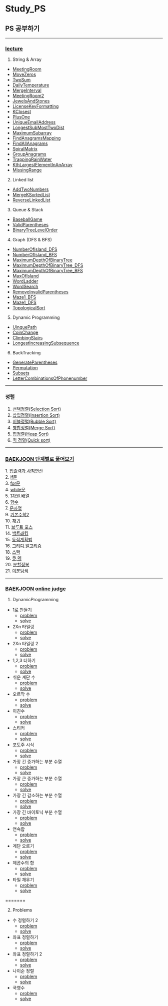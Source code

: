 # Study_PS 
## PS 공부하기

---
### [lecture](https://www.inflearn.com/course/%EC%BD%94%EB%94%A9%ED%85%8C%EC%8A%A4%ED%8A%B8-%EC%9E%90%EB%B0%94/dashboard)

1. String & Array
 - [MeetingRoom](https://github.com/ulimy/Study_PS/blob/master/src/lecture_StringAndArray/MeetingRoom_0105.java)
 - [MoveZeros](https://github.com/ulimy/Study_PS/blob/master/src/lecture_StringAndArray/MoveZeros_0105.java)
 - [TwoSum](https://github.com/ulimy/Study_PS/blob/master/src/lecture_StringAndArray/TwoSum_0109.java)
 - [DailyTemperature](https://github.com/ulimy/Study_PS/blob/master/src/lecture_StringAndArray/DailyTemperature_0109.java)
 - [MergeInterval](https://github.com/ulimy/Study_PS/blob/master/src/lecture_StringAndArray/MergeInterval_0109.java)
 - [MeetingRoom2](https://github.com/ulimy/Study_PS/blob/master/src/lecture_StringAndArray/MeetingRoom2_0109.java)
 - [JewelsAndStones](https://github.com/ulimy/Study_PS/blob/master/src/lecture_StringAndArray/JewelsAndStones_0110.java)
 - [LicenseKeyFormatting](https://github.com/ulimy/Study_PS/blob/master/src/lecture_StringAndArray/LicenseKeyFormatting_0110.java)
 - [KClosest](https://github.com/ulimy/Study_PS/blob/master/src/lecture_StringAndArray/KClosest_0110.java)
 - [PlusOne](https://github.com/ulimy/Study_PS/blob/master/src/lecture_StringAndArray/PlusOne_0110.java)
 - [UniqueEmailAddress](https://github.com/ulimy/Study_PS/blob/master/src/lecture_StringAndArray/UniqueEmailAddress_0110.java)
 - [LongestSubMostTwoDist](https://github.com/ulimy/Study_PS/blob/master/src/lecture_StringAndArray/LongestSubMostTwoDist_0110.java)
 - [MaximumSubarray](https://github.com/ulimy/Study_PS/blob/master/src/lecture_StringAndArray/MaximumSubarray_0110.java)
 - [FindAnagramsMapping](https://github.com/ulimy/Study_PS/blob/master/src/lecture_StringAndArray/FindAnagramsMapping_0116.java)
 - [FindAllAnagrams](https://github.com/ulimy/Study_PS/blob/master/src/lecture_StringAndArray/FindAllAnagrams_0116.java)
 - [SpiralMatrix](https://github.com/ulimy/Study_PS/blob/master/src/lecture_StringAndArray/SpiralMatrix_0116.java)
 - [GroupAnagrams](https://github.com/ulimy/Study_PS/blob/master/src/lecture_StringAndArray/GroupAnagrams_0116.java)
 - [TrappingRainWater](https://github.com/ulimy/Study_PS/blob/master/src/lecture_StringAndArray/TrappingRainWater_0123.java)
 - [KthLargestElementInAnArray](https://github.com/ulimy/Study_PS/blob/master/src/lecture_StringAndArray/KthLargestElementInAnArray_0123.java)
 - [MissingRange](https://github.com/ulimy/Study_PS/blob/master/src/lecture_StringAndArray/MissingRange_0123.java)

2. Linked list
 - [AddTwoNumbers](https://github.com/ulimy/Study_PS/blob/master/src/lecture_LinkedList/AddTwoNumbers_0123.java)
 - [MergeKSortedList](https://github.com/ulimy/Study_PS/blob/master/src/lecture_LinkedList/MergeKSortedList_0123.java)
 - [ReverseLinkedList](https://github.com/ulimy/Study_PS/blob/master/src/lecture_LinkedList/ReverseLinkedList_0123.java)

3. Queue & Stack
 - [BaseballGame](https://github.com/ulimy/Study_PS/blob/master/src/lecture_QueueAndStack/BaseballGame_0123.java)
 - [ValidParentheses](https://github.com/ulimy/Study_PS/blob/master/src/lecture_QueueAndStack/ValidParentheses_0123.java)
 - [BinaryTreeLevelOrder](https://github.com/ulimy/Study_PS/blob/master/src/lecture_QueueAndStack/BinaryTreeLevelOrder_0123.java)

4. Graph (DFS & BFS)
 - [NumberOfIsland_DFS](https://github.com/ulimy/Study_PS/blob/master/src/lecture_Graph/NumberOfIsland_DFS_0126.java)
 - [NumberOfIsland_BFS](https://github.com/ulimy/Study_PS/blob/master/src/lecture_Graph/NumberOfIsland_BFS_0126.java)
 - [MaximumDepthOfBinaryTree](https://github.com/ulimy/Study_PS/blob/master/src/lecture_Graph/MaximumDepthOfBinaryTree_0126.java)
 - [MaximumDepthOfBinaryTree_DFS](https://github.com/ulimy/Study_PS/blob/master/src/lecture_Graph/MaximumDepthOfBinaryTree_DFS_0126.java)
 - [MaximumDepthOfBinaryTree_BFS](https://github.com/ulimy/Study_PS/blob/master/src/lecture_Graph/MaximumDepthOfBinaryTree_BFS_0126.java)
 - [MaxOfIsland](https://github.com/ulimy/Study_PS/blob/master/src/lecture_Graph/MaxOfIsland_0126.java)
 - [WordLadder](https://github.com/ulimy/Study_PS/blob/master/src/lecture_Graph/WordLadder_0126.java)
 - [WordSearch](https://github.com/ulimy/Study_PS/blob/master/src/lecture_Graph/WordSearch_0126.java)
 - [RemoveInvalidParentheses](https://github.com/ulimy/Study_PS/blob/master/src/lecture_Graph/RemoveInvalidParentheses_0126.java)
 - [Maze1_BFS](https://github.com/ulimy/Study_PS/blob/master/src/lecture_Graph/Maze1_BFS_0126.java)
 - [Maze1_DFS](https://github.com/ulimy/Study_PS/blob/master/src/lecture_Graph/Maze1_DFS_0126.java)
 - [TopologicalSort](https://github.com/ulimy/Study_PS/blob/master/src/lecture_Graph/TopologicalSort_0128.java)

5. Dynamic Programming 
 - [UinquePath](https://github.com/ulimy/Study_PS/blob/master/src/lecture_DynamicProgramming/UinquePath_0129.java)
 - [CoinChange](https://github.com/ulimy/Study_PS/blob/master/src/lecture_DynamicProgramming/CoinChange_0129.java)
 - [ClimbingStairs](https://github.com/ulimy/Study_PS/blob/master/src/lecture_DynamicProgramming/ClimbingStairs_0203.java)
 - [LongestIncreasingSubsequence](https://github.com/ulimy/Study_PS/blob/master/src/lecture_DynamicProgramming/LongestIncreasingSubsequence_0204.java)

6. BackTracking
 - [GenerateParentheses](https://github.com/ulimy/Study_PS/blob/master/src/lecture_BackTracking/GenerateParentheses_0204.java)
 - [Permutation](https://github.com/ulimy/Study_PS/blob/master/src/lecture_BackTracking/Permutation_0204.java)
 - [Subsets](https://github.com/ulimy/Study_PS/blob/master/src/lecture_BackTracking/Permutation_0204.java)
 - [LetterCombinationsOfPhonenumber](https://github.com/ulimy/Study_PS/blob/master/src/lecture_BackTracking/LetterCombinationsOfPhonenumber_0204.java)

 ---
 ### 정렬
 1. [선택정렬(Selection Sort)](https://github.com/ulimy/Study_PS/blob/master/src/study_Sort/SelectionSort.java)
 2. [삽입정렬(Insertion Sort)](https://github.com/ulimy/Study_PS/blob/master/src/study_Sort/InsertionSort.java)
 3. [버블정렬(Bubble Sort)](https://github.com/ulimy/Study_PS/blob/master/src/study_Sort/BubbleSort.java)
 4. [병합정렬(Merge Sort)](https://github.com/ulimy/Study_PS/blob/master/src/study_Sort/MergeSort.java)
 5. [힙정렬(Heap Sort)](https://github.com/ulimy/Study_PS/blob/master/src/study_Sort/HeapSort.java)
 6. [퀵 정렬(Quick sort)](https://github.com/ulimy/Study_PS/blob/master/src/study_Sort/QuickSort.java)

 ---
 ### [BAEKJOON 단계별로 풀어보기](https://www.acmicpc.net/step)

 1\. [입출력과 사칙연산](https://github.com/ulimy/Study_PS/blob/master/src/baekjoon_Study/Step1.java)  
 2\. [if문](https://github.com/ulimy/Study_PS/blob/master/src/baekjoon_Study/Step2.java)  
 3\. [for문](https://github.com/ulimy/Study_PS/blob/master/src/baekjoon_Study/Step3.java)  
 4\. [while문](https://github.com/ulimy/Study_PS/blob/master/src/baekjoon_Study/Step4.java)  
 5\. [1차원 배열](https://github.com/ulimy/Study_PS/blob/master/src/baekjoon_Study/Step5.java)  
 6\. [함수](https://github.com/ulimy/Study_PS/blob/master/src/baekjoon_Study/Step6.java)  
 7\. [문자열](https://github.com/ulimy/Study_PS/blob/master/src/baekjoon_Study/Step7.java)  
 9\. [기본수학2](https://github.com/ulimy/Study_PS/blob/master/src/baekjoon_Study/Step9.java)  
 10\. [재귀](https://github.com/ulimy/Study_PS/blob/master/src/baekjoon_Study/Step10.java)  
 11\. [브루트 포스](https://github.com/ulimy/Study_PS/blob/master/src/baekjoon_Study/Step11.java)  
 14\. [백트래킹](https://github.com/ulimy/Study_PS/blob/master/src/baekjoon_Study/Step14.java)    
 15\. [동적계획법](https://github.com/ulimy/Study_PS/blob/master/src/baekjoon_Study/Step15.java)  
 16\. [그리디 알고리즘](https://github.com/ulimy/Study_PS/blob/master/src/baekjoon_Study/Step16.java)  
 18\. [스택](https://github.com/ulimy/Study_PS/blob/master/src/baekjoon_Study/Step18.java)  
 19\. [큐,덱](https://github.com/ulimy/Study_PS/blob/master/src/baekjoon_Study/Step19.java)  
 20\. [분할정복](https://github.com/ulimy/Study_PS/blob/master/src/baekjoon_Study/Step20.java)  
 21\. [이분탐색](https://github.com/ulimy/Study_PS/blob/master/src/baekjoon_Study/Step20.java)  

 ---
 ### [BAEKJOON online judge](https://www.acmicpc.net/)

 1. DynamicProgramming
  - 1로 만들기
  	* [problem](https://www.acmicpc.net/problem/1463)
    * [solve](https://github.com/ulimy/Study_PS/blob/master/src/baekjoon_DynamicProgramming/boj_1463.java) 
  - 2Xn 타일링
  	* [problem](https://www.acmicpc.net/problem/11726)
    * [solve](https://github.com/ulimy/Study_PS/blob/master/src/baekjoon_DynamicProgramming/boj_11726.java) 
  - 2Xn 타일링 2
  	* [problem](https://www.acmicpc.net/problem/11727)
    * [solve](https://github.com/ulimy/Study_PS/blob/master/src/baekjoon_DynamicProgramming/boj_11727.java) 
  - 1,2,3 더하기
  	* [problem](https://www.acmicpc.net/problem/9095)
    * [solve](https://github.com/ulimy/Study_PS/blob/master/src/baekjoon_DynamicProgramming/boj_9095.java) 
  - 쉬운 계단 수
  	* [problem](https://www.acmicpc.net/problem/10844)
    * [solve](https://github.com/ulimy/Study_PS/blob/master/src/baekjoon_DynamicProgramming/boj_10844.java) 
  - 오르막 수
  	* [problem](https://www.acmicpc.net/problem/11057)
    * [solve](https://github.com/ulimy/Study_PS/blob/master/src/baekjoon_DynamicProgramming/boj_11057.java) 
  - 이친수
  	* [problem](https://www.acmicpc.net/problem/2193)
    * [solve](https://github.com/ulimy/Study_PS/blob/master/src/baekjoon_DynamicProgramming/boj_2193.java) 
  - 스티커
  	* [problem](https://www.acmicpc.net/problem/9465)
    * [solve](https://github.com/ulimy/Study_PS/blob/master/src/baekjoon_DynamicProgramming/boj_9465.java) 
  - 포도주 시식
  	* [problem](https://www.acmicpc.net/problem/2156)
    * [solve](https://github.com/ulimy/Study_PS/blob/master/src/baekjoon_DynamicProgramming/boj_2156.java) 
  - 가장 긴 증가하는 부분 수열
    * [problem](https://www.acmicpc.net/problem/11053)
    * [solve](https://github.com/ulimy/Study_PS/blob/master/src/baekjoon_DynamicProgramming/boj_11053.java)  
  - 가장 큰 증가하는 부분 수열
    * [problem](https://www.acmicpc.net/problem/11055)
    * [solve](https://github.com/ulimy/Study_PS/blob/master/src/baekjoon_DynamicProgramming/boj_11055.java)  
  - 가장 긴 감소하는 부분 수열
    * [problem](https://www.acmicpc.net/problem/11722)
    * [solve](https://github.com/ulimy/Study_PS/blob/master/src/baekjoon_DynamicProgramming/boj_11722.java)  
  - 가장 긴 바이토닉 부분 수열
    * [problem](https://www.acmicpc.net/problem/11054)
    * [solve](https://github.com/ulimy/Study_PS/blob/master/src/baekjoon_DynamicProgramming/boj_11054.java)  
  - 연속합
    * [problem](https://www.acmicpc.net/problem/1912)
    * [solve](https://github.com/ulimy/Study_PS/blob/master/src/baekjoon_DynamicProgramming/boj_1912.java) 
  - 계단 오르기
    * [problem](https://www.acmicpc.net/problem/2579)
    * [solve](https://github.com/ulimy/Study_PS/blob/master/src/baekjoon_DynamicProgramming/boj_2579.java) 
  - 제곱수의 합
    * [problem](https://www.acmicpc.net/problem/1699)
    * [solve](https://github.com/ulimy/Study_PS/blob/master/src/baekjoon_DynamicProgramming/boj_1699.java) 
  - 타일 채우기
    * [problem](https://www.acmicpc.net/problem/2133)
    * [solve](https://github.com/ulimy/Study_PS/blob/master/src/baekjoon_DynamicProgramming/boj_2133.java) 

=======
    
 2. Problems
  - 수 정렬하기 2
    * [problem](https://www.acmicpc.net/problem/2751)
    * [solve](https://github.com/ulimy/Study_PS/blob/master/src/baekjoon_Problems/boj_2751.java) 
  - 좌표 정렬하기 
    * [problem](https://www.acmicpc.net/problem/11650)
    * [solve](https://github.com/ulimy/Study_PS/blob/master/src/baekjoon_Problems/boj_11650.java)
  - 좌표 정렬하기 2
    * [problem](https://www.acmicpc.net/problem/11651)
    * [solve](https://github.com/ulimy/Study_PS/blob/master/src/baekjoon_Problems/boj_11651.java) 
  - 나이순 정렬
    * [problem](https://www.acmicpc.net/problem/10814)
    * [solve](https://github.com/ulimy/Study_PS/blob/master/src/baekjoon_Problems/boj_10814.java) 
  - 국영수 
    * [problem](https://www.acmicpc.net/problem/10825)
    * [solve](https://github.com/ulimy/Study_PS/blob/master/src/baekjoon_Problems/boj_10825.java) 
    

